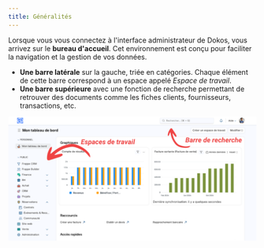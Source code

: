 ```yaml
---
title: Généralités
---
```


Lorsque vous vous connectez à l'interface administrateur de Dokos, vous arrivez sur le **bureau d'accueil**. Cet environnement est conçu pour faciliter la navigation et la gestion de vos données.

- **Une barre latérale** sur la gauche, triée en catégories. Chaque élément de cette barre correspond à un espace appelé *Espace de travail*.
- **Une barre supérieure** avec une fonction de recherche permettant de retrouver des documents comme les fiches clients, fournisseurs, transactions, etc.

![LMS\_videos\_presentation\_generale.png](/generalites_dokos/LMS_videos_presentation_generale.png)
